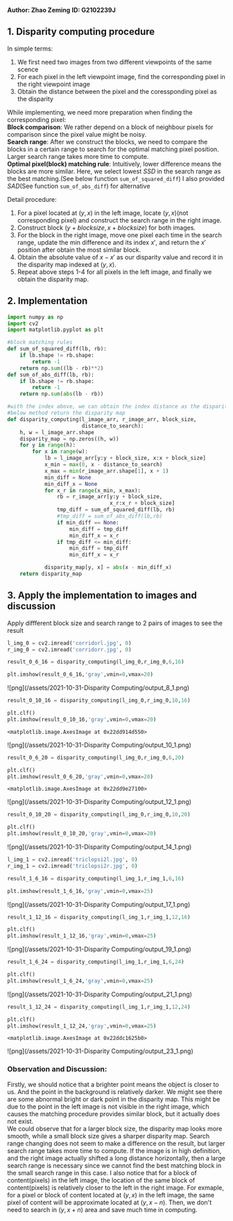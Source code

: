 **Author: Zhao Zeming**
**ID: G2102239J**


## 1. Disparity computing procedure
In simple terms:
1. We first need two images from two different viewpoints of the same scence
2. For each pixel in the left viewpoint image, find the corresponding pixel in the right viewpoint image
3. Obtain the distance between the pixel and the coressponding pixel as the disparity

While implementing, we need more preparation when finding the corresponding pixel:  
**Block comparison**:
We rather depend on a block of neighbour pixels for comparison since the pixel value might be noisy.  
**Search range**:
After we construct the blocks, we need to compare the blocks in a certain range to search for the optimal matching pixel position. Larger search range takes more time to compute.  
**Optimal pixel(block) matching rule**:
Intuitively, lower difference means the blocks are more similar. Here, we select lowest $SSD$ in the search range as the best matching.(See below function `sum_of_squared_diff`) I also provided $SAD$(See function `sum_of_abs_diff`) for alternative

Detail procedure:
1. For a pixel located at $(y,x)$ in the left image, locate $(y,x)$(not corresponding pixel)  and construct the search range in the right image.
2. Construct block $(y + block size, x + block size)$ for both images.
3. For the block in the right image, move one pixel each time in the search range, update the min difference and its index $x'$, and return the $x'$ position after obtain the most similar block.
4. Obtain the absolute value of $x-x'$ as our disparity value and record it in the disparity map indexed at $(y,x)$.
5. Repeat above steps 1-4 for all pixels in the left image, and finally we obtain the disparity map.

## 2. Implementation


```python
import numpy as np
import cv2
import matplotlib.pyplot as plt
```


```python
#block matching rules 
def sum_of_squared_diff(lb, rb):
    if lb.shape != rb.shape:
        return -1
    return np.sum((lb - rb)**2)
def sum_of_abs_diff(lb, rb):
    if lb.shape != rb.shape:
        return -1
    return np.sum(abs(lb - rb))
```


```python
#with the index above, we can obtain the index distance as the disparity
#below method return the disparity map
def disparity_computing(l_image_arr, r_image_arr, block_size,
                        distance_to_search):
    h, w = l_image_arr.shape
    disparity_map = np.zeros((h, w))
    for y in range(h):
        for x in range(w):
            lb = l_image_arr[y:y + block_size, x:x + block_size]
            x_min = max(0, x - distance_to_search)
            x_max = min(r_image_arr.shape[1], x + 1)
            min_diff = None
            min_diff_x = None
            for x_r in range(x_min, x_max):
                rb = r_image_arr[y:y + block_size,
                                 x_r:x_r + block_size]
                tmp_diff = sum_of_squared_diff(lb, rb)
                #tmp_diff = sum_of_abs_diff(lb,rb)
                if min_diff == None:
                    min_diff = tmp_diff
                    min_diff_x = x_r
                if tmp_diff <= min_diff:
                    min_diff = tmp_diff
                    min_diff_x = x_r

            disparity_map[y, x] = abs(x - min_diff_x)
    return disparity_map
```

## 3. Apply the implementation to images and discussion
Apply diffferent block size and search range to 2 pairs of images to see the result


```python
l_img_0 = cv2.imread('corridorl.jpg', 0)
r_img_0 = cv2.imread('corridorr.jpg', 0)
```


```python
result_0_6_16 = disparity_computing(l_img_0,r_img_0,6,16)
```


```python
plt.imshow(result_0_6_16,'gray',vmin=0,vmax=20)
```







    
![png](/assets/2021-10-31-Disparity Computing/output_8_1.png)
    



```python
result_0_10_16 = disparity_computing(l_img_0,r_img_0,10,16)
```


```python
plt.clf()
plt.imshow(result_0_10_16,'gray',vmin=0,vmax=20)
```




    <matplotlib.image.AxesImage at 0x22dd914d550>




    
![png](/assets/2021-10-31-Disparity Computing/output_10_1.png)
    



```python
result_0_6_20 = disparity_computing(l_img_0,r_img_0,6,20)
```


```python
plt.clf()
plt.imshow(result_0_6_20,'gray',vmin=0,vmax=20)
```




    <matplotlib.image.AxesImage at 0x22dd9e27100>




    
![png](/assets/2021-10-31-Disparity Computing/output_12_1.png)
    



```python
result_0_10_20 = disparity_computing(l_img_0,r_img_0,10,20)
```


```python
plt.clf()
plt.imshow(result_0_10_20,'gray',vmin=0,vmax=20)
```






    
![png](/assets/2021-10-31-Disparity Computing/output_14_1.png)
    



```python
l_img_1 = cv2.imread('triclopsi2l.jpg', 0)
r_img_1 = cv2.imread('triclopsi2r.jpg', 0)
```


```python
result_1_6_16 = disparity_computing(l_img_1,r_img_1,6,16)
```


```python
plt.imshow(result_1_6_16,'gray',vmin=0,vmax=25)
```







    
![png](/assets/2021-10-31-Disparity Computing/output_17_1.png)
    



```python
result_1_12_16 = disparity_computing(l_img_1,r_img_1,12,16)
```


```python
plt.clf()
plt.imshow(result_1_12_16,'gray',vmin=0,vmax=25)
```







    
![png](/assets/2021-10-31-Disparity Computing/output_19_1.png)
    



```python
result_1_6_24 = disparity_computing(l_img_1,r_img_1,6,24)
```


```python
plt.clf()
plt.imshow(result_1_6_24,'gray',vmin=0,vmax=25)
```






    
![png](/assets/2021-10-31-Disparity Computing/output_21_1.png)
    



```python
result_1_12_24 = disparity_computing(l_img_1,r_img_1,12,24)
```


```python
plt.clf()
plt.imshow(result_1_12_24,'gray',vmin=0,vmax=25)
```




    <matplotlib.image.AxesImage at 0x22ddc1625b0>




    
![png](/assets/2021-10-31-Disparity Computing/output_23_1.png)
    


### Observation and Discussion:  
Firstly, we should notice that a brighter point means the object is closer to us. And the point in the background is relatively darker. We might see there are some abnormal bright or dark point in the disparity map. This might be due to the point in the left image is not visible in the right image, which causes the matching procedure provides similar block, but it actually does not exist.  
We could observe that for a larger block size, the disparity map looks more smooth, while a small block size gives a sharper disparity map. Search range changing does not seem to make a difference on the result, but larger search range takes more time to compute. If the image is in high definition, and the right image actually shifted a long distance horizontally, then a large search range is necessary since we cannot find the best matching block in the small search range in this case. I also notice that for a block of content(pixels) in the left image, the location of the same block of content(pixels) is relatively closer to the left in the right image. For exmaple, for a pixel or block of content located at $(y,x)$ in the left image, the same pixel of content will be approximate located at $(y,x-n)$. Then, we don't need to search in $(y,x+n)$ area and save much time in computing.
